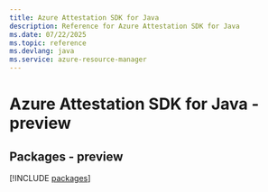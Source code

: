 ```yaml
---
title: Azure Attestation SDK for Java
description: Reference for Azure Attestation SDK for Java
ms.date: 07/22/2025
ms.topic: reference
ms.devlang: java
ms.service: azure-resource-manager
---
```

# Azure Attestation SDK for Java - preview
## Packages - preview
[!INCLUDE [packages](attestation-index.md)]